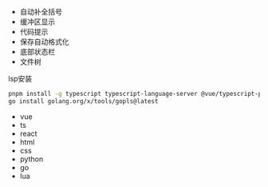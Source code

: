- 自动补全括号
- 缓冲区显示
- 代码提示
- 保存自动格式化
- 底部状态栏
- 文件树

lsp安装

```bash
pnpm install -g typescript typescript-language-server @vue/typescript-plugin @vue/language-server vscode-langservers-extracted pyright
go install golang.org/x/tools/gopls@latest
```

- vue
- ts
- react
- html
- css
- python
- go
- lua